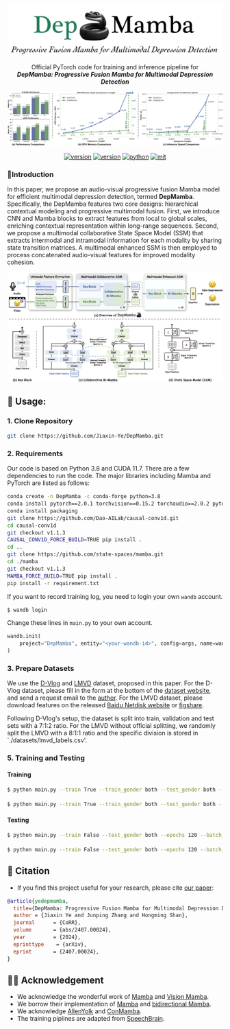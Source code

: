<div align="center">
    <p>
    <img src="./src/mamba_logo.png" alt="DepMamba Logo" style="weight: 200px;">
    </p>
     <p>
    Official PyTorch code for training and inference pipeline for <br>
    <b><em>DepMamba: Progressive Fusion Mamba for Multimodal Depression Detection</em></b>
    </p>
    <p>
    <img src="./src/efficiency.png" alt="DepMamba pipeline" style=" weight: 250px;">
    </p>
    <a href="https://github.com/Jiaxin-Ye/DepMamba"><img src="https://img.shields.io/badge/Platform-linux-lightgrey" alt="version"></a>
    <a href="https://github.com/Jiaxin-Ye/DepMamba"><img src="https://img.shields.io/badge/Python-3.8+-orange" alt="version"></a>
    <a href="https://github.com/Jiaxin-Ye/DepMamba"><img src="https://img.shields.io/badge/PyTorch-1.13+-brightgreen" alt="python"></a>
    <a href="https://github.com/Jiaxin-Ye/DepMamba"><img src="https://img.shields.io/badge/License-MIT-red.svg" alt="mit"></a>
</div>


### 📕Introduction

In this paper, we propose an audio-visual progressive fusion Mamba model for efficient multimodal depression detection,  termed **DepMamba**. Specifically, the DepMamba features two core designs: hierarchical contextual modeling and progressive multimodal fusion. First, we introduce CNN and Mamba blocks to extract features from local to global scales, enriching contextual representation within long-range sequences. 
Second, we propose a multimodal collaborative State Space Model (SSM) that extracts intermodal and intramodal information for each modality by sharing state transition matrices. A multimodal enhanced SSM is then employed to process concatenated audio-visual features for improved modality cohesion. 

<div align="center">
    <p>
    <img src="./src/main.png" alt="DepMamba pipeline" style="weight: 350px;">
    </p>
    

</div>

## 📖 Usage:


### 1. Clone Repository

```bash
git clone https://github.com/Jiaxin-Ye/DepMamba.git
```

### 2. Requirements

Our code is based on Python 3.8 and CUDA 11.7. There are a few dependencies to run the code. The major libraries including Mamba and PyTorch are listed as follows:

```bash
conda create -n DepMamba -c conda-forge python=3.8
conda install pytorch==2.0.1 torchvision==0.15.2 torchaudio==2.0.2 pytorch-cuda=11.7 -c pytorch -c nvidia
conda install packaging
git clone https://github.com/Dao-AILab/causal-conv1d.git 
cd causal-conv1d 
git checkout v1.1.3 
CAUSAL_CONV1D_FORCE_BUILD=TRUE pip install .
cd ..
git clone https://github.com/state-spaces/mamba.git
cd ./mamba
git checkout v1.1.3
MAMBA_FORCE_BUILD=TRUE pip install .
pip install -r requirement.txt
```

If you want to record training log, you need to login your own `wandb` account. 

```bash
$ wandb login
```

Change these lines in `main.py` to your own account.

```python
wandb.init(
    project="DepMamba", entity="<your-wandb-id>", config=args, name=wandb_run_name,
)
```

### 3. Prepare Datasets

We use the [D-Vlog](https://doi.org/10.1609/aaai.v36i11.21483) and [LMVD](https://arxiv.org/abs/2407.00024) dataset, proposed in this paper. For the D-Vlog dataset, please fill in the form at the bottom of the [dataset website](https://sites.google.com/view/jeewoo-yoon/dataset), and send a request email to the [author](mailto:yoonjeewoo@gmail.com). For the LMVD dataset, please download features on the released [Baidu Netdisk website](https://pan.baidu.com/s/1gviwLfbFcRSaARP5oT9yZQ?pwd=tvwa) or [figshare](https://figshare.com/articles/dataset/LMVD/25698351). 

Following D-Vlog's setup, the dataset is split into train, validation and test sets with a 7:1:2 ratio. For the LMVD without official splitting, we randomly split the LMVD with a 8:1:1 ratio and the specific division is stored in `./datasets/lmvd_labels.csv'.

### 5. Training and Testing

#### Training

```bash
$ python main.py --train True --train_gender both --test_gender both --epochs 120 --batch_size 16 --learning_rate 1e-4 --model DepMamba --dataset dvlog --gpu 0

$ python main.py --train True --train_gender both --test_gender both --epochs 120 --batch_size 16 --learning_rate 1e-4 --model DepMamba --dataset lmvd --gpu 0
```

#### Testing

```bash
$ python main.py --train False --test_gender both --epochs 120 --batch_size 16 --learning_rate 1e-4 --model DepMamba --dataset dvlog --gpu 0

$ python main.py --train False --test_gender both --epochs 120 --batch_size 16 --learning_rate 1e-4 --model DepMamba --dataset lmvd --gpu 0
```


## 📖 Citation

- If you find this project useful for your research, please cite [our paper](https://arxiv.org/abs/2211.08233):

```bibtex
@article{yedepmamba,
  title={DepMamba: Progressive Fusion Mamba for Multimodal Depression Detection},
  author = {Jiaxin Ye and Junping Zhang and Hongming Shan},
  journal      = {CoRR},
  volume       = {abs/2407.00024},
  year         = {2024},
  eprinttype    = {arXiv},
  eprint       = {2407.00024},
}
```

## 🙌🏻 Acknowledgement

- We acknowledge the wonderful work of [Mamba](https://arxiv.org/abs/2312.00752) and [Vision Mamba](https://arxiv.org/abs/2401.09417). 
- We borrow their implementation of [Mamba](https://github.com/state-spaces/mamba) and [bidirectional Mamba](https://github.com/hustvl/Vim). 
- We acknowledge [AllenYolk](https://github.com/AllenYolk/depression-detection) and [ConMamba](https://github.com/xi-j/Mamba-ASR).
- The training piplines are adapted from [SpeechBrain](https://speechbrain.github.io).
